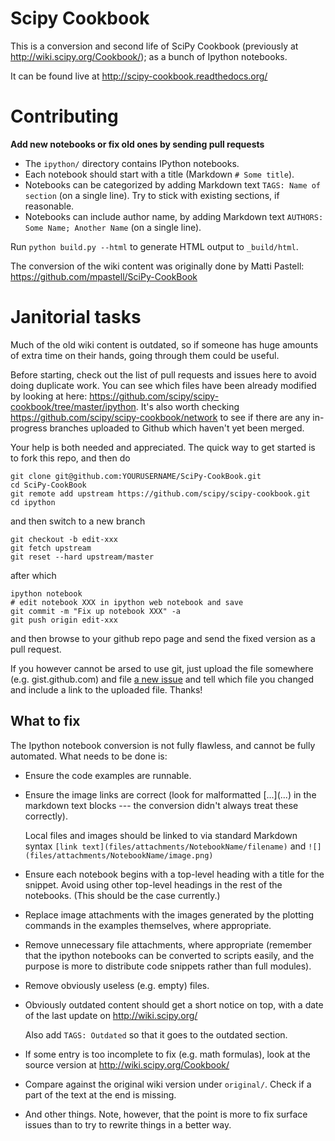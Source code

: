Scipy Cookbook
==============

This is a conversion and second life of SciPy Cookbook (previously at
http://wiki.scipy.org/Cookbook/); as a bunch of Ipython notebooks. 

It can be found live at http://scipy-cookbook.readthedocs.org/

Contributing
============

**Add new notebooks or fix old ones by sending pull requests**

* The ``ipython/`` directory contains IPython notebooks.
* Each notebook should start with a title (Markdown ``# Some title``).
* Notebooks can be categorized by adding Markdown text ``TAGS: Name of section`` (on a single line).
  Try to stick with existing sections, if reasonable.
* Notebooks can include author name, by adding Markdown text ``AUTHORS: Some Name; Another Name``
  (on a single line).

Run ``python build.py --html`` to generate HTML output to ``_build/html``.

The conversion of the wiki content was originally done by Matti Pastell:
https://github.com/mpastell/SciPy-CookBook

Janitorial tasks
================

Much of the old wiki content is outdated, so if someone has huge amounts
of extra time on their hands, going through them could be useful.

Before starting, check out the list of pull requests and issues here to avoid
doing duplicate work. You can see which files have been already modified by
looking at here: https://github.com/scipy/scipy-cookbook/tree/master/ipython. It's 
also worth checking https://github.com/scipy/scipy-cookbook/network to see if 
there are any in-progress branches uploaded to Github which haven't yet been 
merged.

Your help is both needed and appreciated. The quick way to get started is to
fork this repo, and then do

    git clone git@github.com:YOURUSERNAME/SciPy-CookBook.git
    cd SciPy-CookBook
    git remote add upstream https://github.com/scipy/scipy-cookbook.git
    cd ipython

and then switch to a new branch

    git checkout -b edit-xxx
    git fetch upstream
    git reset --hard upstream/master

after which

    ipython notebook
    # edit notebook XXX in ipython web notebook and save
    git commit -m "Fix up notebook XXX" -a
    git push origin edit-xxx

and then browse to your github repo page and send the fixed version as a pull
request.

If you however cannot be arsed to use git, just upload the file somewhere (e.g.
gist.github.com) and file [a new
issue](https://github.com/scipy/scipy-cookbook/issues) and tell which file you
changed and include a link to the uploaded file. Thanks!

What to fix
-----------

The Ipython notebook conversion is not fully flawless, and cannot be fully
automated. What needs to be done is:

- Ensure the code examples are runnable.

- Ensure the image links are correct (look for malformatted \[...\]\(...\) in
  the markdown text blocks --- the conversion didn't always treat these
  correctly).

  Local files and images should be linked to via standard Markdown syntax
  `[link text](files/attachments/NotebookName/filename)` and
  `![](files/attachments/NotebookName/image.png)`

- Ensure each notebook begins with a top-level heading with a title for the
  snippet.  Avoid using other top-level headings in the rest of the notebooks.
  (This should be the case currently.)

- Replace image attachments with the images generated by the plotting commands
  in the examples themselves, where appropriate.

- Remove unnecessary file attachments, where appropriate (remember that the
  ipython notebooks can be converted to scripts easily, and the purpose is more
  to distribute code snippets rather than full modules).

- Remove obviously useless (e.g. empty) files.

- Obviously outdated content should get a short notice on top, with a date
  of the last update on http://wiki.scipy.org/

  Also add ``TAGS: Outdated`` so that it goes to the outdated section.

- If some entry is too incomplete to fix (e.g. math formulas), look at the
  source version at http://wiki.scipy.org/Cookbook/

- Compare against the original wiki version under `original/`. Check if a part of the
  text at the end is missing.

- And other things. Note, however, that the point is more to fix surface issues
  than to try to rewrite things in a better way.

